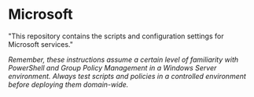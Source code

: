 # Microsoft

"This repository contains the scripts and configuration settings for Microsoft services."

*Remember, these instructions assume a certain level of familiarity with PowerShell and Group Policy Management in a Windows Server environment. Always test scripts and policies in a controlled environment before deploying them domain-wide.*
